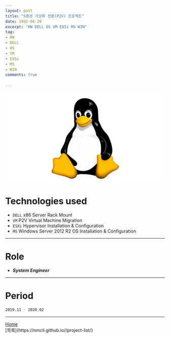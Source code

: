 ```yaml
---
layout: post
title: "S증권 가상화 전환(P2V) 프로젝트"
date: 1992-06-29
excerpt: "HW DELL OS VM EXSi MS WIN"
tag:
- HW
- DELL
- OS
- VM
- EXSi
- MS
- WIN
comments: true

---
```


![Untitled](/assets/img/linux_logo.png)
# Technologies used
* `DELL` x86 Server Rack Mount
* `VM` P2V Virtual Machine Migration
* `ESXi` Hypervisor Installation & Configuration
* `MS` Windows Server 2012 R2 OS Installation & Configuration

---

# Role
* ***System Engineer***

---

# Period
```bash
2019.11 - 2020.02
```
---

<div markdown="0"><a href="#" class="btn">Home</a></div>
[목록](https://nmcli.github.io//project-list/)
